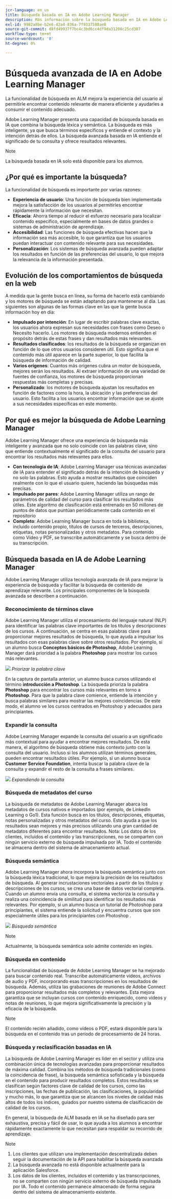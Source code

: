 ```yaml
---
jcr-language: en_us
title: Búsqueda basada en IA en Adobe Learning Manager
description: Más información sobre la búsqueda basada en IA en Adobe Learning Manager
exl-id: 9982a8be-b2e6-42a4-836a-7f9337588ae8
source-git-commit: d8fd49937f7bc4c3bd6cc4df9da31208c25cd307
workflow-type: tm+mt
source-wordcount: '0'
ht-degree: 0%

---
```


# Búsqueda avanzada de IA en Adobe Learning Manager

La funcionalidad de búsqueda en ALM mejora la experiencia del usuario al permitirle encontrar contenido relevante de manera eficiente y ayudarles a consumir el contenido adecuado.

Adobe Learning Manager presenta una capacidad de búsqueda basada en IA que combina la búsqueda léxica y semántica. La búsqueda es más inteligente, ya que busca términos específicos y entiende el contexto y la intención detrás de ellos. La búsqueda avanzada basada en IA entiende el significado de tu consulta y ofrece resultados relevantes.

>[!NOTE]
>
>La búsqueda basada en IA solo está disponible para los alumnos.

## ¿Por qué es importante la búsqueda?

La funcionalidad de búsqueda es importante por varias razones:

* **Experiencia de usuario**: Una función de búsqueda bien implementada mejora la satisfacción de los usuarios al permitirles encontrar rápidamente la información que necesitan.
* **Eficacia**: Ahorra tiempo al reducir el esfuerzo necesario para localizar contenido específico, especialmente en bases de datos grandes o sistemas de administración de aprendizaje.
* **Accesibilidad**: Las funciones de búsqueda efectivas hacen que la información sea más accesible, lo que garantiza que los usuarios puedan interactuar con contenido relevante para sus necesidades.
* **Personalización**: Los sistemas de búsqueda avanzada pueden adaptar los resultados en función de las preferencias del usuario, lo que mejora la relevancia de la información presentada.

## Evolución de los comportamientos de búsqueda en la web

A medida que la gente busca en línea, su forma de hacerlo está cambiando y los motores de búsqueda se están adaptando para mantenerse al día. Las siguientes son algunas de las formas clave en las que la gente busca información hoy en día:

* **Impulsado por intención**: En lugar de escribir palabras clave exactas, los usuarios ahora expresan sus necesidades con frases como Deseo o Necesito hacerlo. Los motores de búsqueda modernos entienden el propósito detrás de estas frases y dan resultados más relevantes.
* **Resultados clasificados**: los resultados de la búsqueda se organizan en función de lo que otros usuarios consideren útil. Esto significa que el contenido más útil aparece en la parte superior, lo que facilita la búsqueda de información de calidad.
* **Varios orígenes**: Cuantos más orígenes cubra un motor de búsqueda, mejores serán los resultados. Al extraer información de una variedad de fuentes de confianza, los motores de búsqueda proporcionan respuestas más completas y precisas.
* **Personalizado**: los motores de búsqueda ajustan los resultados en función de factores como la hora, la ubicación y las preferencias del usuario. Esto facilita a los usuarios encontrar información que se ajuste a sus necesidades específicas en este momento.

## Por qué es mejor la búsqueda de Adobe Learning Manager

Adobe Learning Manager ofrece una experiencia de búsqueda más inteligente y avanzada que no solo coincide con las palabras clave, sino que entiende contextualmente el significado de la consulta del usuario para encontrar los resultados más relevantes para ellos.

* **Con tecnología de IA**: Adobe Learning Manager usa técnicas avanzadas de IA para entender el significado detrás de la intención de búsqueda y no solo las palabras. Esto ayuda a mostrar resultados que coinciden realmente con lo que el usuario quiere, haciendo las búsquedas más precisas.
* **Impulsado por pares**: Adobe Learning Manager utiliza un rango de parámetros de calidad del curso para clasificar los resultados más útiles. Este algoritmo de clasificación está entrenado en 50 millones de puntos de datos que puntúan periódicamente cada contenido en el repositorio
* **Completo**: Adobe Learning Manager busca en toda la biblioteca, incluido contenido propio, títulos de cursos de terceros, descripciones, etiquetas, notas personalizadas y otros metadatos. Para contenido como Vídeo y PDF, se transcribe automáticamente y se busca dentro de su transcripción.

## Búsqueda basada en IA de Adobe Learning Manager

Adobe Learning Manager utiliza tecnología avanzada de IA para mejorar la experiencia de búsqueda y facilitar la búsqueda de contenido de aprendizaje relevante. Los principales componentes de la búsqueda avanzada se describen a continuación.

### Reconocimiento de términos clave

Adobe Learning Manager utiliza el procesamiento del lenguaje natural (NLP) para identificar las palabras clave importantes de los títulos y descripciones de los cursos. A continuación, se centra en esas palabras clave para proporcionar mejores resultados de búsqueda, lo que ayuda a impulsar los resultados con esas palabras clave sobre otros resultados. Por ejemplo, si un alumno busca **Conceptos básicos de Photoshop**, Adobe Learning Manager dará prioridad a la palabra **Photoshop** para mostrar los cursos más relevantes.

![](assets/search-2.png)
_Priorizar la palabra clave_

En la captura de pantalla anterior, un alumno busca cursos utilizando el término **introducción a Photoshop**. La búsqueda prioriza la palabra **Photoshop** para encontrar los cursos más relevantes en torno a **Photoshop**. Para que la palabra clave comience, entiende la intención y busca palabras similares para mostrar las mejores coincidencias. De este modo, el alumno ve los cursos centrados en Photoshop y adecuados para principiantes.

### Expandir la consulta

Adobe Learning Manager expande la consulta del usuario a un significado más contextual para ayudar a encontrar mejores resultados. De esta manera, el algoritmo de búsqueda obtiene más contexto junto con la consulta del usuario. Incluso si los alumnos utilizan términos generales, pueden encontrar resultados útiles. Por ejemplo, si un alumno busca **Customer Service Foundation**, intenta buscar la palabra clave de la consulta y expandir el resto de la consulta a frases similares.

![](assets/search-1.png)
_Expandiendo la consulta_

### Búsqueda de metadatos del curso

La búsqueda de metadatos de Adobe Learning Manager abarca los metadatos de cursos nativos e importados (por ejemplo, de LinkedIn Learning o Go1). Esta función busca en los títulos, descripciones, etiquetas, notas personalizadas y otros metadatos del curso. Esto ayuda a que los resultados sean mejores y más precisos utilizando una gran cantidad de metadatos diferentes para encontrar resultados.
Nota: Los datos de los clientes, incluidos el contenido y las transcripciones, no se comparten con ningún servicio externo de búsqueda impulsada por IA. Todo el contenido se almacena dentro del sistema de almacenamiento actual.

### Búsqueda semántica

Adobe Learning Manager ahora incorpora la búsqueda semántica junto con la búsqueda léxica tradicional, lo que mejora la precisión de los resultados de búsqueda. Al generar incrustaciones vectoriales a partir de los títulos y descripciones de los cursos, se crea una base de datos vectorial completa. Cuando un alumno envía una consulta, el sistema vectoriza la consulta y realiza una coincidencia de similitud para identificar los resultados más relevantes. Por ejemplo, si un alumno busca un tutorial de Photoshop para principiantes, el sistema entiende la solicitud y encuentra cursos que son especialmente útiles para los principiantes con Photoshop .

![](assets/semantic-search.png)
_Búsqueda semántica_

>[!NOTE]
>
>Actualmente, la búsqueda semántica solo admite contenido en inglés.

### Búsqueda en contenido

La funcionalidad de búsqueda de Adobe Learning Manager se ha mejorado para buscar contenido real. Transcribe automáticamente vídeos, archivos de audio y PDF, incorporando esas transcripciones en los resultados de búsqueda. Además, utiliza las grabaciones de reuniones de Adobe Connect para proporcionar resultados más completos y relevantes. Esta mejora garantiza que se incluyan cursos con contenido enriquecido, como vídeos y notas de reuniones, lo que mejora significativamente la precisión y la eficacia de la búsqueda.

>[!NOTE]
>
>El contenido recién añadido, como vídeos o PDF, estará disponible para la búsqueda en el contenido tras un período de procesamiento de 24 horas.

### Búsqueda y reclasificación basadas en IA

La búsqueda de Adobe Learning Manager es líder en el sector y utiliza una combinación única de tecnologías avanzadas para proporcionar resultados de máxima calidad. Combina los métodos de búsqueda tradicionales (como la coincidencia de frase), la búsqueda semántica sofisticada y la búsqueda en el contenido para producir resultados completos. Estos resultados se clasifican según factores clave de calidad de los cursos, como las inscripciones, las fechas de publicación, las clasificaciones, la popularidad y mucho más, lo que garantiza que se alcancen los niveles de calidad más altos de todos los índices, guiados por nuestro sistema de clasificación de calidad de los cursos.

En general, la búsqueda de ALM basada en IA se ha diseñado para ser exhaustiva, precisa y fácil de usar, lo que ayuda a los alumnos a encontrar rápidamente exactamente lo que necesitan para respaldar su recorrido de aprendizaje.


>[!NOTE]
>
>1. Los clientes que utilizan una implementación descentralizada deben seguir la documentación de la API para habilitar la búsqueda avanzada
>2. La búsqueda avanzada no está disponible actualmente para la aplicación Salesforce.
>3. Los datos de los clientes, incluidos el contenido y las transcripciones, no se comparten con ningún servicio externo de búsqueda impulsada por IA. Todo el contenido permanece almacenado de forma segura dentro del sistema de almacenamiento existente.
